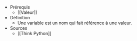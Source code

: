- Prérequis
	- [[Valeur]]
- Définition
	- Une variable est un nom qui fait référence à une valeur.
- Sources
	- [[Think Python]]
